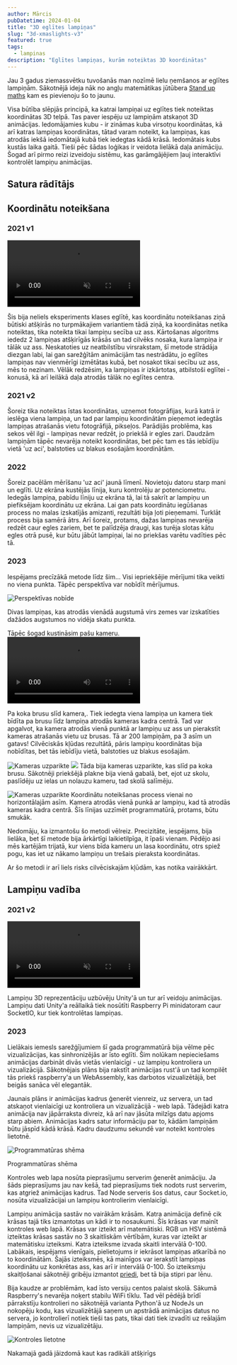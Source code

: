 ```yaml
---
author: Mārcis
pubDatetime: 2024-01-04
title: "3D eglītes lampiņas"
slug: "3d-xmaslights-v3"
featured: true
tags:
  - lampinas
description: "Eglītes lampiņas, kurām noteiktas 3D koordinātas"
---
```


Jau 3 gadus ziemassvētku tuvošanās man nozīmē lielu ņemšanos ar eglītes lampiņām. Sākotnējā ideja nāk no angļu matemātikas jūtūbera [Stand up maths](https://www.youtube.com/watch?v=TvlpIojusBE) kam es pievienoju šo to jaunu.

Visa būtība slēpjās principā, ka katrai lampiņai uz eglītes tiek noteiktas koordinātas 3D telpā. Tas paver iespēju uz lampiņām atskaņot 3D animācijas. Iedomājamies kubu - ir zināmas kuba virsotņu koordinātas, kā arī katras lampiņas koordinātas, tātad varam noteikt, ka lampiņas, kas atrodās iekšā iedomātajā kubā tiek iedegtas kādā krāsā. Iedomātais kubs kustās laika gaitā. Tieši pēc šādas loģikas ir veidota lielākā daļa animāciju. Šogad arī pirmo reizi izveidoju sistēmu, kas garāmgājējiem ļauj interaktīvi kontrolēt lampiņu animācijas.

## Satura rādītājs

## Koordinātu noteikšana

### 2021 v1

<video loop muted="muted"  controls plays-inline="true" class="border border-skin-line"
src="/assets/xmaslights/v0.5.webm">
</video>

Šis bija neliels eksperiments klases eglītē, kas koordinātu noteikšanas ziņā būtiski atšķirās no turpmākajiem
variantiem tādā ziņā, ka koordinātas netika noteiktas, tika noteikta tikai lampiņu secība uz ass. Kārtošanas
algoritms
iededz 2 lampiņas atšķirīgās krāsās un tad cilvēks nosaka, kura lampiņa ir tālāk uz ass. Neskatoties uz neatbilstību
virsrakstam,
šī metode strādāja diezgan labi, lai gan sarežģītām animācijām tas nestrādātu,
jo eglītes lampiņas nav vienmērīgi izmētātas kubā, bet nosakot tikai secību uz ass, mēs to nezinam. Vēlāk redzēsim, ka lampiņas ir izkārtotas, atbilstoši eglītei - konusā, kā arī leilākā daļa atrodās tālāk no eglītes centra.

### 2021 v2

Šoreiz tika noteiktas īstas koordinātas, uzņemot fotogrāfijas, kurā katrā ir ieslēga viena lampiņa, un tad par
lampiņu
koordinātām pieņemot iedegtās lampiņas atrašanās vietu fotogrāfijā, pikseļos. Parādijās problēma, kas sekos vēl
ilgi - lampiņas
nevar redzēt, jo priekšā ir egles zari. Daudzām lampiņām tāpēc nevarēja noteikt koordinātas, bet pēc tam es tās iebīdīju
vietā
'uz aci', balstoties uz blakus esošajām koordinātām.

### 2022

Šoreiz pacēlām mērīšanu 'uz aci' jaunā līmenī. Novietoju datoru starp mani un eglīti. Uz ekrāna kustējās līnija,
kuru kontrolēju ar potenciometru. Iedegās lampiņa, pabīdu līniju uz ekrāna tā, lai tā sakrīt ar lampiņu un
piefiksējam
koordinātu uz ekrāna. Lai gan pats koordinātu iegūšanas process no malas izskatījās amizanti, rezultāti bija ļoti
pieņemami.
Turklāt process bija samērā ātrs. Arī šoreiz, protams, dažas lampiņas nevarēja redzēt caur egles zariem, bet te
palīdzēja
draugi, kas turēja slotas kātu egles otrā pusē, kur būtu jābūt lampiņai, lai no priekšas varētu vadīties pēc tā.

### 2023

Iespējams precīzākā metode līdz šim... Visi iepriekšējie mērījumi  tika veikti no viena punkta.
Tāpēc perspektīva var nobīdīt mērījumus.

![Perspektīvas nobīde](/assets/xmaslights/perspective.png)

Divas lampiņas, kas atrodās vienādā augstumā virs zemes var izskatīties dažādos augstumos no vidēja skatu punkta.

Tāpēc šogad kustināsim pašu kameru.
<video src="/assets/xmaslights/slide.webm" loop controls alt="Kameras kustība"></video>

Pa koka brusu slīd kamera,. Tiek iedegta viena
lampiņa un kamera tiek bīdīta pa brusu līdz lampiņa atrodās kameras kadra centrā. Tad var apgalvot, ka kamera atrodās
vienā punktā ar lampiņu uz ass un pierakstīt kameras atrašanās vietu uz brusas. Tā ar 200 lampiņām, pa 3 asīm un
gatavs! Cilvēciskās kļūdas rezultātā, pāris lampiņu koordinātas bija nobīdītas, bet tās iebīdīju vietā, balstoties
uz blakus esošajām.

![Kameras uzparikte](/assets/xmaslights/camerasetup.jpg)
![](/assets/xmaslights/slider.jpg)
Tāda bija kameras uzparikte, kas slīd pa koka brusu. Sākotnēji priekšējā plakne bija vienā gabalā, bet,
ejot uz skolu, paslīdēju uz ielas un nolauzu kameru, tad skolā salīmēju.

![Kameras uzparikte](/assets/xmaslights/calibration.jpg)
Koordinātu noteikšanas process vienai no horizontālajām asīm.
Kamera atrodās vienā punkā ar lampiņu, kad tā atrodās kameras kadra centrā. Šīs līnijas uzzīmēt
programmatūrā, protams, būtu smukāk.

Nedomāju, ka izmantošu šo metodi vēlreiz. Precizitāte, iespējams, bija lielāka, bet šī metode bija ārkārtīgi laikietilpīga, it īpaši vienam. Pēdējo asi mēs kartējām trijatā, kur viens bīda kameru un lasa koordinātu, otrs spiež pogu, kas iet uz nākamo lampiņu un trešais pieraksta koordinātas.

Ar šo metodi ir arī liels risks cilvēciskajām kļūdām, kas notika vairākkārt. 

## Lampiņu vadība

### 2021 v2

<video loop muted="muted"  controls plays-inline="true" class="border border-skin-line"
src="/assets/xmaslights/unity.webm">
</video>

Lampiņu 3D reprezentāciju uzbūvēju Unity'ā un tur arī veidoju animācijas. Lampiņu dati Unity'a reāllaikā tiek nosūtīti Raspberry Pi minidatoram caur SocketIO, kur tiek kontrolētas lampiņas.

### 2023

Lielākais iemesls sarežģījumiem šī gada programmatūrā bija vēlme pēc vizualizācijas, kas sinhronizējās ar īsto
eglīti. Šim
nolūkam nepieciešams animācijas darbināt divās vietās vienlaicīgi - uz lampiņu kontroliera un vizualizācijā.
Sākotnējais plāns bija rakstīt animācijas rust'ā un tad kompilēt tās priekš raspberry'a un WebAssembly, kas darbotos
vizualizētājā, bet beigās sanāca vēl elegantāk.

Jaunais plāns ir animācijas kadrus ģenerēt vienreiz, uz servera, un tad atskaņot vienlaicīgi uz kontroliera un
vizualizācijā - web lapā. Tādejādi katra animācija nav jāpārraksta divreiz, kā arī nav jāsūta milzīgs datu apjoms starp
abiem. Animācijas kadrs satur informāciju par to, kādām lampiņām būtu jāspīd kādā krāsā. Kadru daudzumu sekundē var noteikt kontroles lietotnē.

![Programmatūras shēma](/assets/xmaslights/scheme.png)

Programmatūras shēma

Kontroles web lapa nosūta pieprasījumu serverim ģenerēt animāciju. Ja šāds pieprasījums jau nav kešā, tad
pieprasījums tiek nodots rust serverim, kas atgriež animācijas kadrus. Tad Node serveris šos datus, caur Socket.io,
nosūta vizualizācijai un lampiņu kontrolierim vienlaicīgi.

Lampiņu animācija sastāv no vairākām krāsām. Katra animācija definē cik krāsas tajā tiks izmantotas un kādi ir to nosaukumi. Šīs krāsas var mainīt kontroles web lapā. Krāsas var izteikt
arī matemātiski. RGB un HSV sistēmā izteiktas krāsas sastāv no 3 skaitliskām vērtībām, kuras var
izteikt ar matemātisku izteiksmi. Katra izteiksme izvada skaitli intervālā 0-100. Labākais, iespējams vienīgais,
pielietojums
ir iekrāsot lampiņas atkarībā no to koordinātām. Šajās izteiksmēs, kā mainīgos var ierakstīt lampiņas koordinātu uz
konkrētas ass, kas arī ir intervālā 0-100. Šo izteiksmju skaitļošanai sākotnēji gribēju izmantot [priedi](https://github.com/MarcisAn/priede)</a>,
bet tā bija stipri par lēnu.

Bija kaudze ar problēmām, kad īsto versiju centos palaist skolā. Sākumā Raspberry's nevarēja
noķert stabilu WiFi tīklu. Tad vēl pēdējā brīdī
pārrakstīju kontrolieri no sākotnējā varianta Python'ā uz NodeJs un nokopēju kodu, kas vizualizētājā saņem un apstrādā animācijas datus no
servera, jo kontrolierī notiek tieši tas pats, tikai dati tiek izvadīti uz reālajām lampiņām, nevis uz vizualizētāju.

![Kontroles lietotne](/assets/xmaslights/app.jpg)


Nakamajā gadā jāizdomā kaut kas radikāli atšķirīgs
